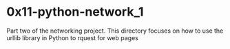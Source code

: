 # 0x11-python-network_1
Part two of the networking project. This directory focuses on how to use the urllib library in Python to rquest for web pages
